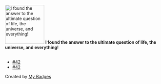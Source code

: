 <img src="https://my-badges.github.io/my-badges/the-ultimate-question.png" alt="I found the answer to the ultimate question of life, the universe, and everything!" title="I found the answer to the ultimate question of life, the universe, and everything!" width="128">
<strong>I found the answer to the ultimate question of life, the universe, and everything!</strong>
<br><br>

- <a href="https://github.com/axone-protocol/axoned/issues/42">#42</a>
- <a href="https://github.com/okp4/platform-cloud/issues/42">#42</a>


Created by <a href="https://github.com/my-badges/my-badges">My Badges</a>